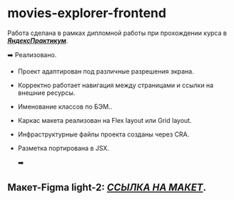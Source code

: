 # movies-explorer-frontend

Работа сделана в рамках дипломной работы при прохождении курса в [**_ЯндексПрактикум_**](https://practicum.yandex.ru/web/).

:arrow_right: Реализовано.

- Проект адаптирован под различные разрешения экрана.
- Корректно работает навигация между страницами и ссылки на внешние ресурсы.
- Именование классов по БЭМ..
- Каркас макета реализован на Flex layout или Grid layout.
- Инфраструктурные файлы проекта созданы через CRA.
- Разметка портирована в JSX.

  :arrow_right: 

## Макет-Figma light-2: [**_ССЫЛКА НА МАКЕТ_**]([https://practicum.yandex.ru/web/](https://www.figma.com/file/6FMWkB94wE7KTkcCgUXtnC/light-1?type=design&node-id=1-298&mode=design&t=QcN12ku3XxkvDWHz-0)).
